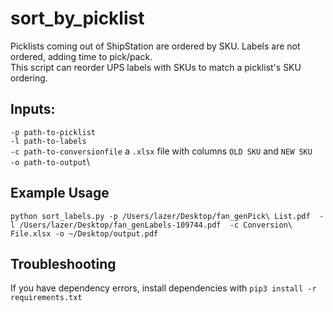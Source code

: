 # sort_by_picklist
Picklists coming out of ShipStation are ordered by SKU. Labels are not ordered, adding time to pick/pack.\
This script can reorder UPS labels with SKUs to match a picklist's SKU ordering.

## Inputs:
`-p path-to-picklist`\
`-l path-to-labels`\
`-c path-to-conversionfile` a `.xlsx` file with columns `OLD SKU` and `NEW SKU`\
`-o path-to-output`\


## Example Usage
`python sort_labels.py -p /Users/lazer/Desktop/fan_genPick\ List.pdf  -l /Users/lazer/Desktop/fan_genLabels-109744.pdf  -c Conversion\ File.xlsx -o ~/Desktop/output.pdf`

## Troubleshooting
If you have dependency errors, install dependencies with `pip3 install -r requirements.txt`
